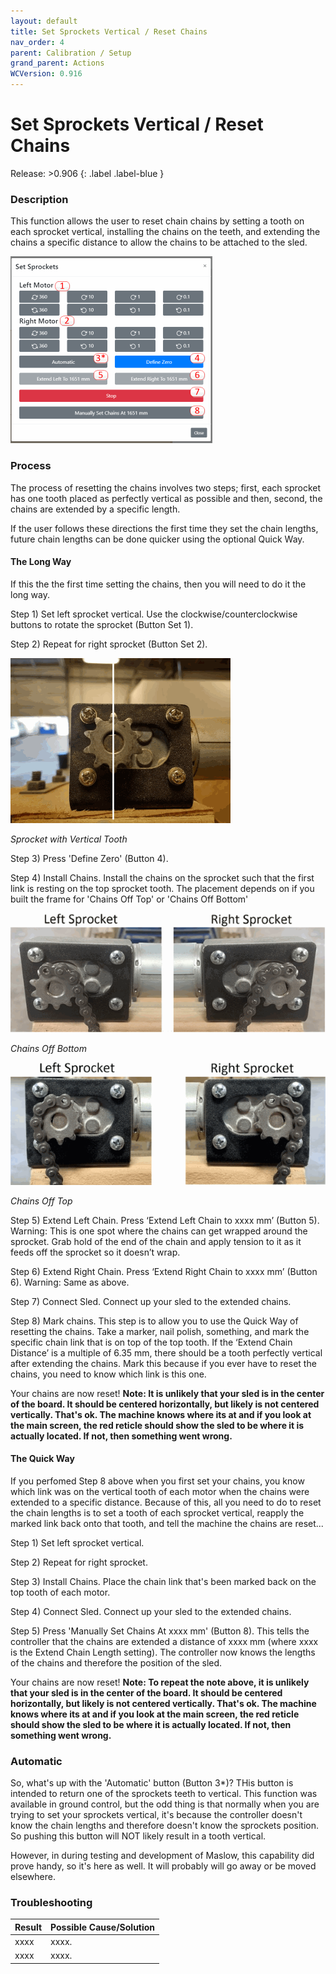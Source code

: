 ```yaml
---
layout: default
title: Set Sprockets Vertical / Reset Chains
nav_order: 4
parent: Calibration / Setup
grand_parent: Actions
WCVersion: 0.916
---
```

# Set Sprockets Vertical / Reset Chains

Release: >0.906
{: .label .label-blue }

### Description
This function allows the user to reset chain chains by setting a tooth on each sprocket vertical, installing the chains on the teeth, and extending the chains a specific distance to allow the chains to be attached to the sled.

![Sprocket with Vertical Tooth](../../assets/Actions/Calibration-Setup/setSprocketsVertical.png)

### Process
The process of resetting the chains involves two steps; first, each sprocket has one tooth placed as perfectly vertical as possible and then, second, the chains are extended by a specific length.

If the user follows these directions the first time they set the chain lengths, future chain lengths can be done quicker using the optional Quick Way.

#### The Long Way ####

If this the the first time setting the chains, then you will need to do it the long way.

Step 1) Set left sprocket vertical.  Use the clockwise/counterclockwise buttons to rotate the sprocket (Button Set 1).

Step 2) Repeat for right sprocket (Button Set 2).

![Sprocket with Vertical Tooth](../../assets/gettingStarted/Sprocket%20at%2012-00.png)

_Sprocket with Vertical Tooth_

Step 3) Press 'Define Zero' (Button 4).

Step 4) Install Chains.  Install the chains on the sprocket such that the first link is resting on the top sprocket tooth. The placement depends on if you built the frame for 'Chains Off Top' or 'Chains Off Bottom'

![Chains Off Bottom](../../assets/gettingStarted/chainOffSprocketsBottom.png)

_Chains Off Bottom_

![Chains Off Top](../../assets/gettingStarted/chainOffSprocketsTop.png)

_Chains Off Top_

Step 5) Extend Left Chain. Press ‘Extend Left Chain to xxxx mm’ (Button 5). Warning: This is one spot where the chains can get wrapped around the sprocket. Grab hold of the end of the chain and apply tension to it as it feeds off the sprocket so it doesn’t wrap.

Step 6) Extend Right Chain. Press ‘Extend Right Chain to xxxx mm’ (Button 6).  Warning: Same as above.

Step 7) Connect Sled. Connect up your sled to the extended chains. 

Step 8) Mark chains. This step is to allow you to use the Quick Way of resetting the chains.  Take a marker, nail polish, something, and mark the specific chain link that is on top of the top tooth. If the ‘Extend Chain Distance’ is a multiple of 6.35 mm, there should be a tooth perfectly vertical after extending the chains. Mark this because if you ever have to reset the chains, you need to know which link is this one.

Your chains are now reset!  **Note: It is unlikely that your sled is in the center of the board.  It should be centered horizontally, but likely is not centered vertically.  That's ok.  The machine knows where its at and if you look at the main screen, the red reticle should show the sled to be where it is actually located.  If not, then something went wrong.**

#### The Quick Way ####

If you perfomed Step 8 above when you first set your chains, you know which link was on the vertical tooth of each motor when the chains were extended to a specific distance.  Because of this, all you need to do to reset the chain lengths is to set a tooth of each sprocket vertical, reapply the marked link back onto that tooth, and tell the machine the chains are reset...

Step 1) Set left sprocket vertical.

Step 2) Repeat for right sprocket.

Step 3) Install Chains.  Place the chain link that's been marked back on the top tooth of each motor.

Step 4) Connect Sled.  Connect up your sled to the extended chains.

Step 5) Press 'Manually Set Chains At xxxx mm' (Button 8).  This tells the controller that the chains are extended a distance of xxxx mm (where xxxx is the Extend Chain Length setting).  The controller now knows the lengths of the chains and therefore the position of the sled.

Your chains are now reset!  **Note: To repeat the note above, it is unlikely that your sled is in the center of the board.  It should be centered horizontally, but likely is not centered vertically.  That's ok.  The machine knows where its at and if you look at the main screen, the red reticle should show the sled to be where it is actually located.  If not, then something went wrong.**

### Automatic ###

So, what's up with the 'Automatic' button (Button 3*)?  THis button is intended to return one of the sprockets teeth to vertical.  This function was available in ground control, but the odd thing is that normally when you are trying to set your sprockets vertical, it's because the controller doesn't know the chain lengths and therefore doesn't know the sprockets position.  So pushing this button will NOT likely result in a tooth vertical.

However, in during testing and development of Maslow, this capability did prove handy, so it's here as well.  It will probably will go away or be moved elsewhere. 
 
### Troubleshooting

|Result   	|Possible Cause/Solution   	|
|---	|---	|
|xxxx   	|xxxx.   	|
|xxxx   	|xxxx.   	|


